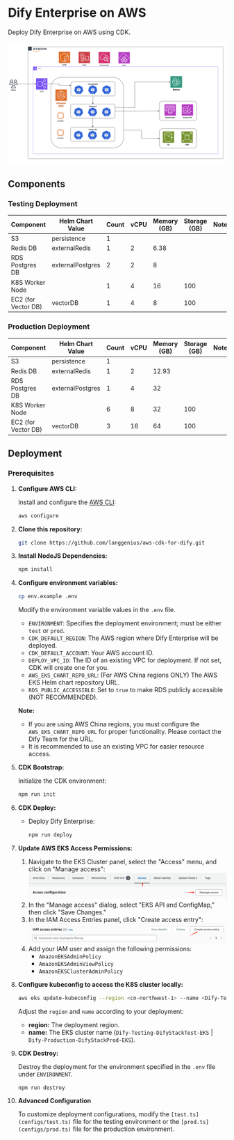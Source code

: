 # Dify Enterprise on AWS

Deploy Dify Enterprise on AWS using CDK.

![1719058485616](images/README/1719058485616.png)

## Components

### Testing Deployment

| **Component**       | **Helm Chart Value** | **Count** | **vCPU** | **Memory (GB)** | **Storage (GB)** | **Notes** |
| ------------------- | -------------------- | --------- | -------- | --------------- | ---------------- | --------- |
| S3                  | persistence          | 1         |          |                 |                  |           |
| Redis DB            | externalRedis        | 1         | 2        | 6.38            |                  |           |
| RDS Postgres DB     | externalPostgres     | 2         | 2        | 8               |                  |           |
| K8S Worker Node     |                      | 1         | 4        | 16              | 100              |           |
| EC2 (for Vector DB) | vectorDB             | 1         | 4        | 8               | 100              |           |

### Production Deployment

| **Component**       | **Helm Chart Value** | **Count** | **vCPU** | **Memory (GB)** | **Storage (GB)** | **Notes** |
| ------------------- | -------------------- | --------- | -------- | --------------- | ---------------- | --------- |
| S3                  | persistence          | 1         |          |                 |                  |           |
| Redis DB            | externalRedis        | 1         | 2        | 12.93           |                  |           |
| RDS Postgres DB     | externalPostgres     | 1         | 4        | 32              |                  |           |
| K8S Worker Node     |                      | 6         | 8        | 32              | 100              |           |
| EC2 (for Vector DB) | vectorDB             | 3         | 16       | 64              | 100              |           |

## Deployment

### Prerequisites

1. **Configure AWS CLI:**

   Install and configure the [AWS CLI](https://docs.aws.amazon.com/cli/latest/userguide/getting-started-install.html):

   ```bash
   aws configure
   ```

2. **Clone this repository:**

   ```bash
   git clone https://github.com/langgenius/aws-cdk-for-dify.git
   ```

3. **Install NodeJS Dependencies:**

   ```bash
   npm install
   ```

4. **Configure environment variables:**

   ```bash
   cp env.example .env
   ```

   Modify the environment variable values in the `.env` file.

   - `ENVIRONMENT`: Specifies the deployment environment; must be either `test` or `prod`.
   - `CDK_DEFAULT_REGION`: The AWS region where Dify Enterprise will be deployed.
   - `CDK_DEFAULT_ACCOUNT`: Your AWS account ID.
   - `DEPLOY_VPC_ID`: The ID of an existing VPC for deployment. If not set, CDK will create one for you.
   - `AWS_EKS_CHART_REPO_URL`: (For AWS China regions ONLY) The AWS EKS Helm chart repository URL.
   - `RDS_PUBLIC_ACCESSIBLE`: Set to `true` to make RDS publicly accessible (NOT RECOMMENDED).

   **Note:**
   - If you are using AWS China regions, you must configure the `AWS_EKS_CHART_REPO_URL` for proper functionality. Please contact the Dify Team for the URL.
   - It is recommended to use an existing VPC for easier resource access.

5. **CDK Bootstrap:**

   Initialize the CDK environment:

   ```bash
   npm run init
   ```

6. **CDK Deploy:**
   - Deploy Dify Enterprise:

     ```bash
     npm run deploy
     ```

7. **Update AWS EKS Access Permissions:**

   1. Navigate to the EKS Cluster panel, select the "Access" menu, and click on "Manage access":
        ![Dify-Testing-DifyStackTest-EKS](images/README/eks-access-panel.png)
   2. In the "Manage access" dialog, select "EKS API and ConfigMap," then click "Save Changes."
   3. In the IAM Access Entries panel, click "Create access entry":
        ![IAM access entries](images/README/eks-iam-access.png)
   4. Add your IAM user and assign the following permissions:
        - `AmazonEKSAdminPolicy`
        - `AmazonEKSAdminViewPolicy`
        - `AmazonEKSClusterAdminPolicy`

8. **Configure kubeconfig to access the K8S cluster locally:**

   ```bash
   aws eks update-kubeconfig --region <cn-northwest-1> --name <Dify-Testing-DifyStackTest-EKS>
   ```

   Adjust the `region` and `name` according to your deployment:
   - **region:** The deployment region.
   - **name:** The EKS cluster name (`Dify-Testing-DifyStackTest-EKS` | `Dify-Production-DifyStackProd-EKS`).

9. **CDK Destroy:**

   Destroy the deployment for the environment specified in the `.env` file under `ENVIRONMENT`.

    ```bash
    npm run destroy
    ```

10. **Advanced Configuration**

    To customize deployment configurations, modify the `[test.ts](configs/test.ts)` file for the testing environment or the `[prod.ts](configs/prod.ts)` file for the production environment.
